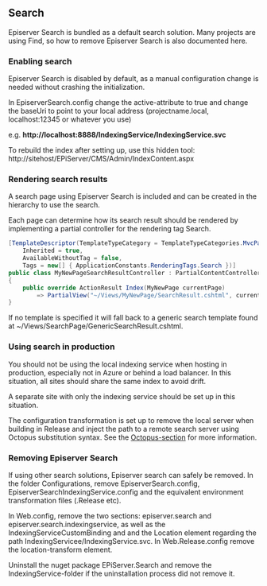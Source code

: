 ## Search

Episerver Search is bundled as a default search solution. Many projects are using Find, so how to remove Episerver Search is also documented here.

### Enabling search
Episerver Search is disabled by default, as a manual configuration change is needed without crashing the initialization.

In EpiserverSearch.config change the active-attribute to true and change the baseUri to point to your local address (projectname.local, localhost:12345 or whatever you use)

e.g. **http://localhost:8888/IndexingService/IndexingService.svc**

To rebuild the index after setting up, use this hidden tool:
http://sitehost/EPiServer/CMS/Admin/IndexContent.aspx


### Rendering search results
A search page using Episerver Search is included and can be created in the hierarchy to use the search.

Each page can determine how its search result should be rendered by implementing a partial controller for the rendering tag Search. 

```csharp
[TemplateDescriptor(TemplateTypeCategory = TemplateTypeCategories.MvcPartialController, 
    Inherited = true, 
    AvailableWithoutTag = false, 
    Tags = new[] { ApplicationConstants.RenderingTags.Search })]
public class MyNewPageSearchResultController : PartialContentController<MyNewPage>
{
    public override ActionResult Index(MyNewPage currentPage) 
        => PartialView("~/Views/MyNewPage/SearchResult.cshtml", currentPage);
}
```

If no template is specified it will fall back to a generic search template found at ~/Views/SearchPage/GenericSearchResult.cshtml.


### Using search in production
You should not be using the local indexing service when hosting in production, especially not in Azure or behind a load balancer. In this situation, all sites should share the same index to avoid drift.

A separate site with only the indexing service should be set up in this situation.

The configuration transformation is set up to remove the local server when building in Release and inject the path to a remote search server using Octopus substitution syntax. See the [Octopus-section](octopus.html) for more information.

### Removing Episerver Search

If using other search solutions, Episerver search can safely be removed. 
In the folder Configurations, remove EpiserverSearch.config, EpiserverSearchIndexingService.config and the equivalent environment transformation files (.Release etc).

In Web.config, remove the two sections: episerver.search and episerver.search.indexingservice, as well as the IndexingServiceCustomBinding and and the Location element regarding the path IndexingServicee/IndexingService.svc.
In Web.Release.config remove the location-transform element.

Uninstall the nuget package EPiServer.Search and remove the IndexingService-folder if the uninstallation process did not remove it.